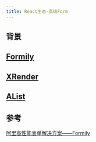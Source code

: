 ```yaml
---
title: React生态-高级Form
---
```



## 背景



## [Formily](https://v2.formilyjs.org/zh-CN)





## [XRender](https://x-render.gitee.io/)




## [AList](https://alist.wiki/#/EdUqUl/JqilixUm)





## 参考

[阿里高性能表单解决方案——Formily](https://mp.weixin.qq.com/s/F8oQisg6LAVXUsOhJCCDeg)